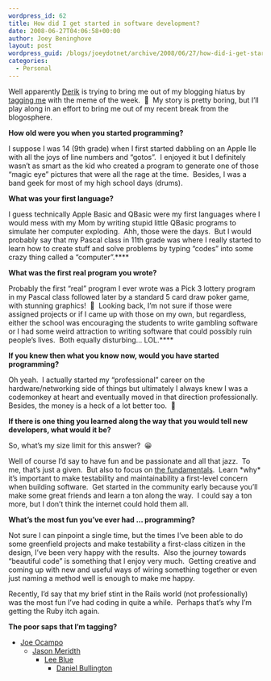 ```yaml
---
wordpress_id: 62
title: How did I get started in software development?
date: 2008-06-27T04:06:58+00:00
author: Joey Beninghove
layout: post
wordpress_guid: /blogs/joeydotnet/archive/2008/06/27/how-did-i-get-started-in-software-development.aspx
categories:
  - Personal
---
```

Well apparently [Derik](http://devlicio.us/blogs/derik_whittaker/default.aspx) is trying to bring me out of my blogging hiatus by [tagging me](http://devlicio.us/blogs/derik_whittaker/archive/2008/06/24/how-did-i-get-started-in-software-development.aspx) with the meme of the week.&nbsp; 🙂&nbsp; My story is pretty boring, but I&#8217;ll play along in an effort to bring me out of my recent break from the blogosphere.

**How old were you when you started programming?**

I suppose I was 14 (9th grade) when I first started dabbling on an Apple IIe with all the joys of line numbers and &#8220;gotos&#8221;.&nbsp; I enjoyed it but I definitely wasn&#8217;t as smart as the kid who created a program to generate one of those &#8220;magic eye&#8221; pictures that were all the rage at the time.&nbsp; Besides, I was a band geek for most of my high school days (drums).

**What was your first language?**

I guess technically Apple Basic and QBasic were my first languages where I would mess with my Mom by writing stupid little QBasic programs to simulate her computer exploding.&nbsp; Ahh, those were the days.&nbsp; But I would probably say that my Pascal class in 11th grade was where I really started to learn how to create stuff and solve problems by typing &#8220;codes&#8221; into some crazy thing called a &#8220;computer&#8221;.****

**What was the first real program you wrote?**

Probably the first &#8220;real&#8221; program I ever wrote was a Pick 3 lottery program in my Pascal class followed later by a standard 5 card draw poker game, with stunning graphics!&nbsp; 🙂&nbsp; Looking back, I&#8217;m not sure if those were assigned projects or if I came up with those on my own, but regardless, either the school was encouraging the students to write gambling software or I had some weird attraction to writing software that could possibly ruin people&#8217;s lives.&nbsp; Both equally disturbing&#8230; LOL.****

**If you knew then what you know now, would you have started programming?**

Oh yeah.&nbsp; I actually started my &#8220;professional&#8221; career on the hardware/networking side of things but ultimately I always knew I was a codemonkey at heart and eventually moved in that direction professionally.&nbsp; Besides, the money is a heck of a lot better too.&nbsp; 🙂

**If there is one thing you learned along the way that you would tell new developers, what would it be?**

So, what&#8217;s my size limit for this answer?&nbsp; 😀

Well of course I&#8217;d say to have fun and be passionate and all that jazz.&nbsp; To me, that&#8217;s just a given.&nbsp; But also to focus on [the fundamentals](http://codebetter.com/blogs/karlseguin/archive/2008/06/24/foundations-of-programming-ebook.aspx).&nbsp; Learn \*why\* it&#8217;s important to make testability and maintainability a first-level concern when building software.&nbsp; Get started in the community early because you&#8217;ll make some great friends and learn a ton along the way.&nbsp; I could say a ton more, but I don&#8217;t think the internet could hold them all.

**What&#8217;s the most fun you&#8217;ve ever had &#8230; programming?**

Not sure I can pinpoint a single time, but the times I&#8217;ve been able to do some greenfield projects and make testability a first-class citizen in the design, I&#8217;ve been very happy with the results.&nbsp; Also the journey towards &#8220;beautiful code&#8221; is something that I enjoy very much.&nbsp; Getting creative and coming up with new and useful ways of wiring something together or even just naming a method well is enough to make me happy.&nbsp; 

Recently, I&#8217;d say that my brief stint in the Rails world (not professionally) was the most fun I&#8217;ve had coding in quite a while.&nbsp; Perhaps that&#8217;s why I&#8217;m getting the Ruby itch again.

**The poor saps that I&#8217;m tagging?**

  * [Joe Ocampo](http://agilejoe.lostechies.com) 
      * [Jason Meridth](http://jason.lostechies.com) 
          * [Lee Blue](http://www.refreshinglyblue.com) 
              * [Daniel Bullington](http://blog.softwareishardwork.com/) </ul>